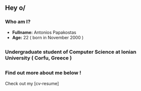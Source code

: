 ## Hey o/ ##

### Who am I?
- **Fullname:** Antonios Papakostas
- **Age:** 22 ( born in November 2000 )

##

### Undergraduate student of Computer Science at Ionian University ( Corfu, Greece )

##

### Find out more about me below !

Check out my [cv-resume]
<!--
**AnTonyPapako/AnTonyPapako** is a ✨ _special_ ✨ repository because its `README.md` (this file) appears on your GitHub profile.

Here are some ideas to get you started:

- 🔭 I’m currently working on ...
- 🌱 I’m currently learning ...
- 👯 I’m looking to collaborate on ...
- 🤔 I’m looking for help with ...
- 💬 Ask me about ...
- 📫 How to reach me: ...
- 😄 Pronouns: ...
- ⚡ Fun fact: ...
-->
